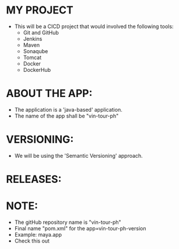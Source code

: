 # MY PROJECT
  - This will be a CICD project that would involved the following tools: 
    - Git and GitHub 
    - Jenkins 
    - Maven 
    - Sonaqube
    - Tomcat      
    - Docker 
    - DockerHub 

# ABOUT THE APP:
  - The application is a 'java-based' application. 
  - The name of the app shall be "vin-tour-ph"

# VERSIONING:
  - We will be using the 'Semantic Versioning' approach. 
 
# RELEASES:


# NOTE: 
  - The gitHub repository name is "vin-tour-ph"
  - Final name "pom.xml" for the app=vin-tour-ph-version 
  - Example: maya.app
  - Check this out